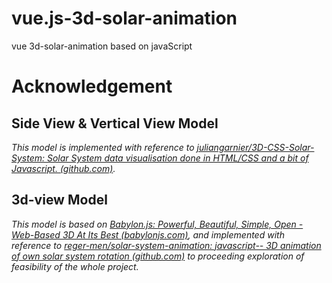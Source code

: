 # vue.js-3d-solar-animation
vue 3d-solar-animation based on javaScript
# Acknowledgement
## Side View & Vertical View Model
*This model is implemented with reference to [juliangarnier/3D-CSS-Solar-System: Solar System data visualisation done in HTML/CSS and a bit of Javascript. (github.com)](https://github.com/juliangarnier/3D-CSS-Solar-System).*

## 3d-view Model
*This model is based on [Babylon.js: Powerful, Beautiful, Simple, Open - Web-Based 3D At Its Best (babylonjs.com)](https://www.babylonjs.com/), and implemented with reference to [reger-men/solar-system-animation: javascript-- 3D animation of own solar system rotation (github.com)](https://github.com/reger-men/solar-system-animation) to proceeding exploration of feasibility of the whole project.*
